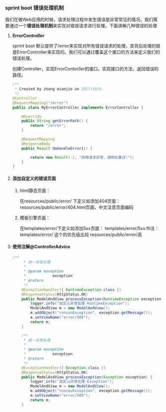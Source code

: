 ### sprint boot 错误处理机制

我们在做Web应用的时候，请求处理过程中发生错误是非常常见的情况。我们需要通过一个**错误处理机制**来实现对错误请求进行处理。下面讲解几种错误的处理

1. **ErrorController**

   sprint boot 默认提供了/error来实现对所有错误请求的处理，其背后处理的就是ErrorController来实现的。我们可以通过覆盖这个接口的方法来定义我们的错误处理。

   创建Controller，实现ErrorContorller的接口，实现接口的方法，返回错误的路径。

   ```java
   /**
    * Created by zhang miaojie on 2017/10/9.
    */
   @Controller
   @RequestMapping("/error")
   public class MyErrorController implements ErrorController {

       @Override
       public String getErrorPath() {
           return "/error";
       }

       @RequestMapping
       @ResponseBody
       public Result doHandleError1() {

           return new Result(-1, "网络请求异常，请稍后重试!");
       }
   }
   ```

2. #### 添加自定义的错误页面

   1. html静态页面：

      在resources/public/error/ 下定义如添加404页面： resources/public/error/404.html页面，中文注意页面编码


   1. 模板引擎页面：

      在templates/error/下定义如添加5xx页面： templates/error/5xx.ftl注：templates/error/ 这个的优先级比较 resources/public/error/高

3. #### 使用注解@ControllerAdvice

   ```java
   /**
        * 统一异常处理
        * 
        * @param exception
        *            exception
        * @return
        */
       @ExceptionHandler({ RuntimeException.class })
       @ResponseStatus(HttpStatus.OK)
       public ModelAndView processException(RuntimeException exception) {
           logger.info("自定义异常处理-RuntimeException");
           ModelAndView m = new ModelAndView();
           m.addObject("roncooException", exception.getMessage());
           m.setViewName("error/500");
           return m;
       }

       /**
        * 统一异常处理
        * 
        * @param exception
        *            exception
        * @return
        */
       @ExceptionHandler({ Exception.class })
       @ResponseStatus(HttpStatus.OK)
       public ModelAndView processException(Exception exception) {
           logger.info("自定义异常处理-Exception");
           ModelAndView m = new ModelAndView();
           m.addObject("roncooException", exception.getMessage());
           m.setViewName("error/500");
           return m;
       }
   ```


